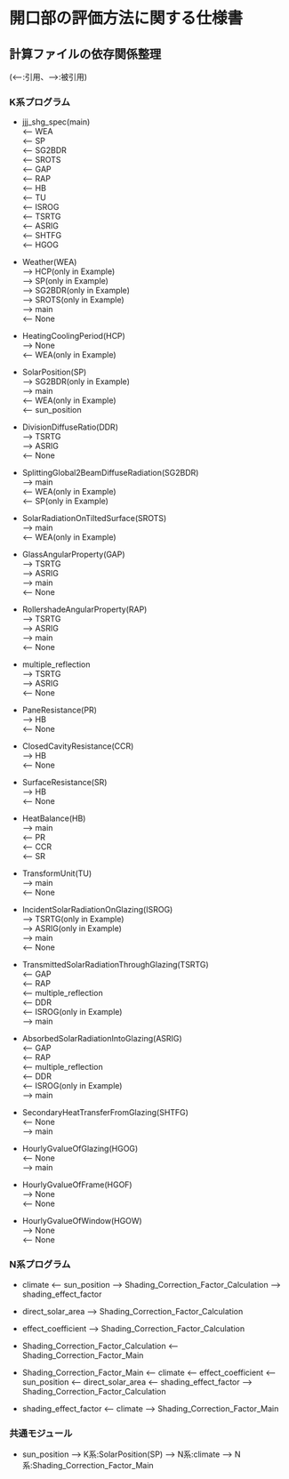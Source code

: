 # 開口部の評価方法に関する仕様書

## 計算ファイルの依存関係整理
(<--:引用、-->:被引用)  

### K系プログラム

* jjj_shg_spec(main)  
<-- WEA  
<-- SP  
<-- SG2BDR  
<-- SROTS  
<-- GAP  
<-- RAP  
<-- HB  
<-- TU  
<-- ISROG  
<-- TSRTG  
<-- ASRIG  
<-- SHTFG  
<-- HGOG  


* Weather(WEA)  
--> HCP(only in Example)  
--> SP(only in Example)  
--> SG2BDR(only in Example)  
--> SROTS(only in Example)  
--> main  
<-- None  

* HeatingCoolingPeriod(HCP)  
--> None  
<-- WEA(only in Example)  

* SolarPosition(SP)  
--> SG2BDR(only in Example)  
--> main  
<-- WEA(only in Example)  
<-- sun_position

* DivisionDiffuseRatio(DDR)  
--> TSRTG  
--> ASRIG   
<-- None  

* SplittingGlobal2BeamDiffuseRadiation(SG2BDR)  
--> main  
<-- WEA(only in Example)  
<-- SP(only in Example)  

* SolarRadiationOnTiltedSurface(SROTS)  
--> main  
<-- WEA(only in Example)  

* GlassAngularProperty(GAP)  
--> TSRTG  
--> ASRIG  
--> main  
<-- None  

* RollershadeAngularProperty(RAP)  
--> TSRTG  
--> ASRIG  
--> main  
<-- None  

* multiple_reflection  
--> TSRTG  
--> ASRIG  
<-- None  

* PaneResistance(PR)  
--> HB  
<-- None  

* ClosedCavityResistance(CCR)  
--> HB  
<-- None  

* SurfaceResistance(SR)  
--> HB  
<-- None  

* HeatBalance(HB)  
--> main  
<-- PR  
<-- CCR  
<-- SR  

* TransformUnit(TU)  
--> main  
<-- None  

* IncidentSolarRadiationOnGlazing(ISROG)  
--> TSRTG(only in Example)  
--> ASRIG(only in Example)  
--> main  
<-- None  

* TransmittedSolarRadiationThroughGlazing(TSRTG)  
<-- GAP  
<-- RAP  
<-- multiple_reflection  
<-- DDR  
<-- ISROG(only in Example)  
--> main  

* AbsorbedSolarRadiationIntoGlazing(ASRIG)  
<-- GAP  
<-- RAP  
<-- multiple_reflection  
<-- DDR  
<-- ISROG(only in Example)  
--> main  

* SecondaryHeatTransferFromGlazing(SHTFG)  
<-- None  
--> main  

* HourlyGvalueOfGlazing(HGOG)  
<-- None  
--> main  

* HourlyGvalueOfFrame(HGOF)  
--> None  
<-- None  

* HourlyGvalueOfWindow(HGOW)  
--> None  
<-- None  

### N系プログラム

* climate
<-- sun_position
--> Shading_Correction_Factor_Calculation
--> shading_effect_factor

* direct_solar_area
--> Shading_Correction_Factor_Calculation

* effect_coefficient
--> Shading_Correction_Factor_Calculation

* Shading_Correction_Factor_Calculation
<-- Shading_Correction_Factor_Main

* Shading_Correction_Factor_Main
<-- climate
<-- effect_coefficient
<-- sun_position
<-- direct_solar_area
<-- shading_effect_factor
--> Shading_Correction_Factor_Calculation

* shading_effect_factor
<-- climate
--> Shading_Correction_Factor_Main

### 共通モジュール

* sun_position
--> K系:SolarPosition(SP)
--> N系:climate
--> N系:Shading_Correction_Factor_Main
